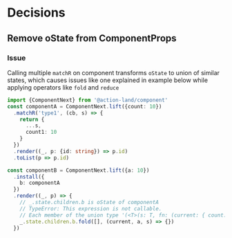# Decisions

## Remove oState from ComponentProps

### Issue

Calling multiple `matchR` on component transforms `oState` to union of similar states, which causes issues like one explained in example below while applying operators like `fold` and `reduce`

```typescript
import {ComponentNext} from '@action-land/component'
const componentA = ComponentNext.lift({count: 10})
  .matchR('type1', (cb, s) => {
    return {
      ...s,
      count1: 10
    }
  })
  .render((_, p: {id: string}) => p.id)
  .toList(p => p.id)

const componentB = ComponentNext.lift({a: 10})
  .install({
    b: componentA
  })
  .render((_, p) => {
    // _.state.children.b is oState of componentA
    // TypeError: This expression is not callable.
    // Each member of the union type '(<T>(s: T, fn: (current: { count: number; }, k: string | number, acc: T) => T) => T) | (<T>(s: T, fn: (current: { count1: number; count: number; }, k: string | number, acc: T) => T) => T)' has signatures, but none of those signatures are compatible with each other
    _.state.children.b.fold([], (current, a, s) => {})
  })
```
